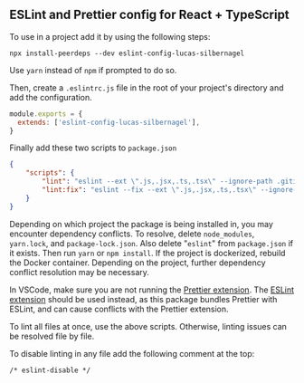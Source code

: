 ## ESLint and Prettier config for React + TypeScript

To use in a project add it by using the following steps:

```
npx install-peerdeps --dev eslint-config-lucas-silbernagel
```

Use `yarn` instead of `npm` if prompted to do so.

Then, create a `.eslintrc.js` file in the root of your project's directory and add the configuration.

```js
module.exports = {
  extends: ['eslint-config-lucas-silbernagel'],
}

```

Finally add these two scripts to `package.json`

```json
{
    "scripts": {
        "lint": "eslint --ext \".js,.jsx,.ts,.tsx\" --ignore-path .gitignore .",
        "lint:fix": "eslint --fix --ext \".js,.jsx,.ts,.tsx\" --ignore-path .gitignore ."
    }
}
```

Depending on which project the package is being installed in, you may encounter dependency conflicts. To resolve, delete `node_modules`, `yarn.lock`, and `package-lock.json`. Also delete "`eslint`" from `package.json` if it exists. Then run `yarn` or `npm install`. If the project is dockerized, rebuild the Docker container. Depending on the project, further dependency conflict resolution may be necessary.

In VSCode, make sure you are not running the [Prettier extension](https://marketplace.visualstudio.com/items?itemName=esbenp.prettier-vscode). The [ESLint extension](https://marketplace.visualstudio.com/items?itemName=dbaeumer.vscode-eslint) should be used instead, as this package bundles Prettier with ESLint, and can cause conflicts with the Prettier extension.

To lint all files at once, use the above scripts. Otherwise, linting issues can be resolved file by file.

To disable linting in any file add the following comment at the top:

```
/* eslint-disable */
```

